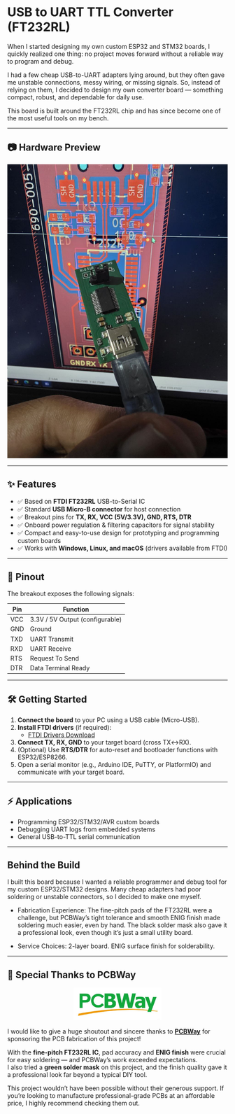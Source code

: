 # USB to UART TTL Converter (FT232RL)

When I started designing my own custom ESP32 and STM32 boards, I quickly realized one thing:
no project moves forward without a reliable way to program and debug.

I had a few cheap USB-to-UART adapters lying around, but they often gave me unstable connections, messy wiring, or missing signals. So, instead of relying on them, I decided to design my own converter board — something compact, robust, and dependable for daily use.

This board is built around the FT232RL chip and has since become one of the most useful tools on my bench.

---

## 📷 Hardware Preview
<p align="center">
  <img src="Assets\photo_2025-09-28_22-46-26.jpg" width="620"/>
</p>

---

## ✨ Features
- ✅ Based on **FTDI FT232RL** USB-to-Serial IC  
- ✅ Standard **USB Micro-B connector** for host connection  
- ✅ Breakout pins for **TX, RX, VCC (5V/3.3V), GND, RTS, DTR**  
- ✅ Onboard power regulation & filtering capacitors for signal stability  
- ✅ Compact and easy-to-use design for prototyping and programming custom boards  
- ✅ Works with **Windows, Linux, and macOS** (drivers available from FTDI)  

---

## 🔌 Pinout
The breakout exposes the following signals:

| Pin  | Function                        |
|------|---------------------------------|
| VCC  | 3.3V / 5V Output (configurable) |
| GND  | Ground                          |
| TXD  | UART Transmit                   |
| RXD  | UART Receive                    |
| RTS  | Request To Send                 |
| DTR  | Data Terminal Ready             |

---

## 🛠️ Getting Started
1. **Connect the board** to your PC using a USB cable (Micro-USB).  
2. **Install FTDI drivers** (if required):
   - [FTDI Drivers Download](https://ftdichip.com/drivers/)  
3. **Connect TX, RX, GND** to your target board (cross TX↔RX).  
4. (Optional) Use **RTS/DTR** for auto-reset and bootloader functions with ESP32/ESP8266.  
5. Open a serial monitor (e.g., Arduino IDE, PuTTY, or PlatformIO) and communicate with your target board.  

---

## ⚡ Applications
- Programming ESP32/STM32/AVR custom boards  
- Debugging UART logs from embedded systems  
- General USB-to-TTL serial communication  

---
## Behind the Build

I built this board because I wanted a reliable programmer and debug tool for my custom ESP32/STM32 designs. Many cheap adapters had poor soldering or unstable connectors, so I decided to make one myself.

- Fabrication Experience:
The fine-pitch pads of the FT232RL were a challenge, but PCBWay’s tight tolerance and smooth ENIG finish made soldering much easier, even by hand. The black solder mask also gave it a professional look, even though it’s just a small utility board.

- Service Choices:
2-layer board.
ENIG surface finish for solderability.


---

## 🎉 Special Thanks to PCBWay


<p align="center">
  <a href="https://www.pcbway.com/" target="_blank">
    <img src="https://github.com/AvishkaVishwa/12V-DC-Motor-Speed-Controller-PCB-Design-using-KiCAD/blob/0191b6e02eeb30e176867d2a93ebec854536829a/Images/pcbwaylogo.jpg" alt="PCBWay" width="200"/>
  </a>

</p>

I would like to give a huge shoutout and sincere thanks to **[PCBWay](https://www.pcbway.com/)** for sponsoring the PCB fabrication of this project!
 
With the **fine-pitch FT232RL IC**, pad accuracy and **ENIG finish** were crucial for easy soldering — and PCBWay’s work exceeded expectations.  
I also tried a **green solder mask** on this project, and the finish quality gave it a professional look far beyond a typical DIY tool.

This project wouldn’t have been possible without their generous support. If you’re looking to manufacture professional-grade PCBs at an affordable price, I highly recommend checking them out.
